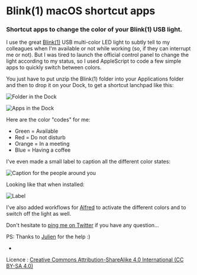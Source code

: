# Blink(1) macOS shortcut apps
### Shortcut apps to change the color of your Blink(1) USB light.

I use the great [Blink(1)](http://blink1.thingm.com/) USB multi-color LED light to subtly tell to my colleagues when I'm available or not while working (so, if they can interrupt me or not).
But I was tired to launch the official control panel to change the light according to my status, so I used AppleScript to code a few simple apps to quickly switch between colors.

You just have to put unzip the Blink(1) folder into your Applications folder and then to drop it on your Dock, to get a shortcut lanchpad like this:

![Folder in the Dock](https://i.imgur.com/wmty79a.png)

![Apps in the Dock](https://i.imgur.com/aAy0QZ5.png)

Here are the color "codes" for me:
- Green = Available
- Red = Do not disturb
- Orange = In a meeting
- Blue = Having a coffee


I've even made a small label to caption all the different color states:

![Caption for the people around you](https://i.imgur.com/SboRsHm.png)

Looking like that when installed:

![Label](https://i.imgur.com/NYbzuZC.png)

I've also added workflows for [Alfred](http://www.alfredapp.com) to activate the different colors and to switch off the light as well.

Don't hesitate to [ping me on Twitter](http://twitter.com/skynebula) if you have any question...

PS: Thanks to [Julien](https://github.com/JulienRamel) for the help :)

-

Licence : [Creative Commons Attribution-ShareAlike 4.0 International (CC BY-SA 4.0)](http://creativecommons.org/licenses/by-sa/4.0/)
